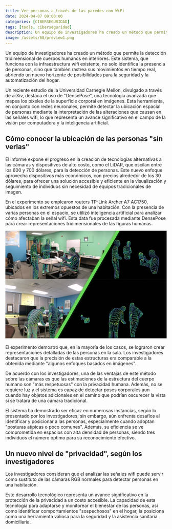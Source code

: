 ```yaml
---
title: Ver personas a través de las paredes con WiFi
date: 2024-04-07 09:00:00 
categories: [CIBERSEGURIDAD]
tags: [tools, ciberseguridad]
description: Un equipo de investigadores ha creado un método que permite la detección tridimensional de cuerpos humanos en interiores.
image: /assets/68/preview1.png
---
```



Un equipo de investigadores ha creado un método que permite la detección tridimensional de cuerpos humanos en interiores. Este sistema, que funciona con la infraestructura wifi existente, no solo identifica la presencia de personas, sino que también rastrea sus movimientos en tiempo real, abriendo un nuevo horizonte de posibilidades para la seguridad y la automatización del hogar.

Un reciente estudio de la Universidad Carnegie Mellon, divulgado a través de arXiv, destaca el uso de "DensePose", una tecnología avanzada que mapea los píxeles de la superficie corporal en imágenes. Esta herramienta, en conjunto con redes neuronales, permite detectar la ubicación espacial de personas mediante la interpretación de las alteraciones que causan en las señales wifi, lo que representa un avance significativo en el campo de la visión por computadora y la inteligencia artificial.

## Cómo conocer la ubicación de las personas "sin verlas"

El informe expone el progreso en la creación de tecnologías alternativas a las cámaras y dispositivos de alto costo, como el LiDAR, que oscilan entre los 600 y 700 dólares, para la detección de personas. Este nuevo enfoque aprovecha dispositivos más económicos, con precios alrededor de los 30 dólares, para ofrecer una solución accesible y eficiente en la visualización y seguimiento de individuos sin necesidad de equipos tradicionales de imagen.

En el experimento se emplearon routers TP-Link Archer A7 AC1750, ubicados en los extremos opuestos de una habitación. Con la presencia de varias personas en el espacio, se utilizó inteligencia artificial para analizar cómo afectaban la señal wifi. Esta data fue procesada mediante DensePose para crear representaciones tridimensionales de las figuras humanas.

![Imagen 01](/assets/68/068.png)

El experimento demostró que, en la mayoría de los casos, se lograron crear representaciones detalladas de las personas en la sala. Los investigadores destacaron que la precisión de estas estructuras era comparable a la obtenida mediante "algunos enfoques basados en imágenes".

De acuerdo con los investigadores, una de las ventajas de este método sobre las cámaras es que las estimaciones de la estructura del cuerpo humano son "más respetuosas" con la privacidad humana. Además, no se requiere luz y el sistema es capaz de detectar poses corporales aun cuando hay objetos adicionales en el camino que podrían oscurecer la vista si se tratara de una cámara tradicional.

El sistema ha demostrado ser eficaz en numerosas instancias, según lo presentado por los investigadores; sin embargo, aún enfrenta desafíos al identificar y posicionar a las personas, especialmente cuando adoptan "posturas atípicas o poco comunes". Además, su eficiencia se ve comprometida en espacios con alta densidad de personas, siendo tres individuos el número óptimo para su reconocimiento efectivo.

## Un nuevo nivel de "privacidad", según los investigadores

Los investigadores consideran que el analizar las señales wifi puede servir como sustituto de las cámaras RGB normales para detectar personas en una habitación.

Este desarrollo tecnológico representa un avance significativo en la protección de la privacidad a un costo accesible. La capacidad de esta tecnología para adaptarse y monitorear el bienestar de las personas, así como identificar comportamientos "sospechosos" en el hogar, la posiciona como una herramienta valiosa para la seguridad y la asistencia sanitaria domiciliaria.

